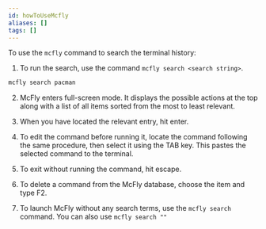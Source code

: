 ```yaml
---
id: howToUseMcfly
aliases: []
tags: []
---
```


To use the `mcfly` command to search the terminal history:

1. To run the search, use the command `mcfly search <search string>`. 

```bash
mcfly search pacman
```

2. McFly enters full-screen mode. It displays the possible actions at the top
   along with a list of all items sorted from the most to least relevant.

3. When you have located the relevant entry, hit enter.

4. To edit the command before running it, locate the command following the same
   procedure, then select it using the TAB key. This pastes the selected command
   to the terminal.

5. To exit without running the command, hit escape.

6. To delete a command from the McFly database, choose the item and type F2.

7. To launch McFly without any search terms, use the `mcfly search` command. You
   can also use `mcfly search ""`


